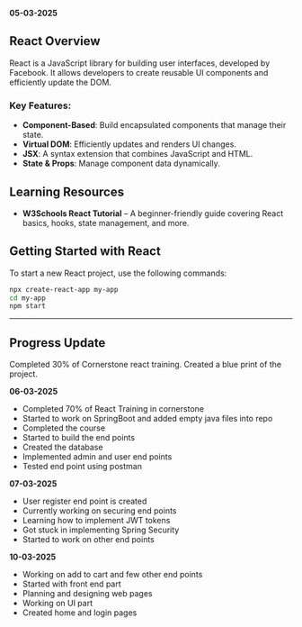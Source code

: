 **05-03-2025**

## React Overview

React is a JavaScript library for building user interfaces, developed by Facebook. It allows developers to create reusable UI components and efficiently update the DOM.

### Key Features:
- **Component-Based**: Build encapsulated components that manage their state.
- **Virtual DOM**: Efficiently updates and renders UI changes.
- **JSX**: A syntax extension that combines JavaScript and HTML.
- **State & Props**: Manage component data dynamically.

## Learning Resources
- **W3Schools React Tutorial** – A beginner-friendly guide covering React basics, hooks, state management, and more.

## Getting Started with React
To start a new React project, use the following commands:

```sh
npx create-react-app my-app
cd my-app
npm start
```

---

## Progress Update
Completed 30% of  Cornerstone react training.
Created a blue print of the project.

**06-03-2025**
- Completed 70% of React Training in cornerstone
- Started to work on SpringBoot and added empty java files into repo
- Completed the course 
- Started to build the end points
- Created the database 
- Implemented admin and user end points 
- Tested end point using postman

**07-03-2025**
- User register end point is created 
- Currently working on securing end points
- Learning how to implement JWT tokens
- Got stuck in implementing Spring Security 
- Started to work on other end points 

**10-03-2025**
- Working on add to cart and few other end points
- Started with front end part 
- Planning and designing web pages 
- Working on UI part
- Created home and login pages
  
